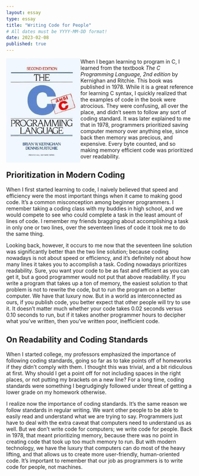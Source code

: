 ```yaml
---
layout: essay
type: essay
title: "Writing Code for People"
# All dates must be YYYY-MM-DD format!
date: 2023-02-08
published: true
---
```

<img src="/img/c-book.jpg" align="left" width="200px" />

When I began learning to program in C, I learned from the textbook _The C Programming Language, 2nd edition_ by Kernighan and Ritchie. This book was published in 1978. While it is a great reference for learning C syntax, I quickly realized that the examples of code in the book were atrocious. They were confusing, all over the place, and didn’t seem to follow any sort of coding standard. It was later explained to me that in 1978, programmers prioritized saving computer memory over anything else, since back then memory was precious, and expensive. Every byte counted, and so making memory efficient code was prioritized over readability.

## Prioritization in Modern Coding

When I first started learning to code, I naively believed that speed and efficiency were the most important things when it came to making good code. It’s a common misconception among beginner programmers. I remember taking a coding class with my buddies in high school, and we would compete to see who could complete a task in the least amount of lines of code. I remember my friends bragging about accomplishing a task in only one or two lines, over the seventeen lines of code it took me to do the same thing. 

Looking back, however, it occurs to me now that the seventeen line solution was significantly better than the two line solution; because coding nowadays is not about speed or efficiency, and it’s definitely not about how many lines it takes you to accomplish a task. Coding nowadays prioritizes readability. Sure, you want your code to be as fast and efficient as you can get it, but a good programmer would not put that above readability. If you write a program that takes up a ton of memory, the easiest solution to that problem is not to rewrite the code, but to run the program on a better computer. We have that luxury now. But in a world as interconnected as ours, if you publish code, you better expect that other people will try to use it. It doesn’t matter much whether your code takes 0.02 seconds versus 0.10 seconds to run, but if it takes another programmer hours to decipher what you’ve written, then you’ve written poor, inefficient code.

## On Readability and Coding Standards 

When I started college, my professors emphasized the importance of following coding standards, going so far as to take points off of homeworks if they didn’t comply with them. I thought this was trivial, and a bit ridiculous at first. Why should I get a point off for not including spaces in the right places, or not putting my brackets on a new line? For a long time, coding standards were something I begrudgingly followed under threat of getting a lower grade on my homework otherwise.

I realize now the importance of coding standards. It’s the same reason we follow standards in regular writing. We want other people to be able to easily read and understand what we are trying to say. Programmers just have to deal with the extra caveat that computers need to understand us as well. But we don’t write code for computers; we write code for people. Back in 1978, that meant prioritizing memory, because there was no point in creating code that took up too much memory to run. But with modern technology, we have the luxury that computers can do most of the heavy lifting, and that allows us to create more user-friendly, human-oriented code. It’s important to remember that our job as programmers is to write code for people, not machines.
